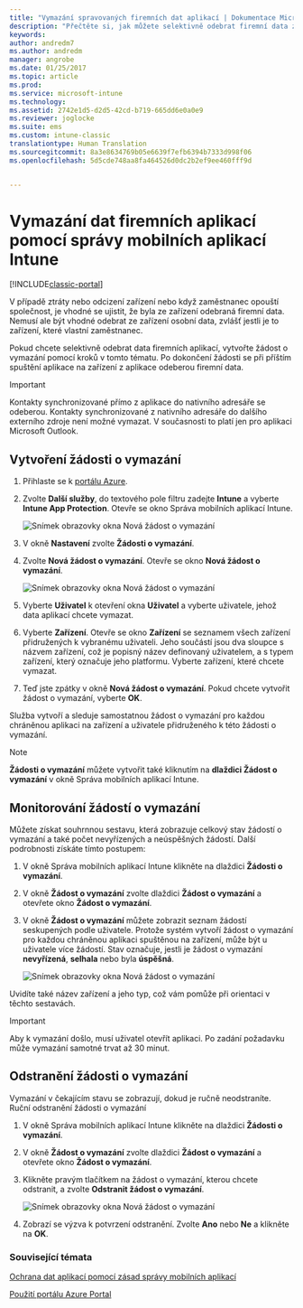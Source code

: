 ```yaml
---
title: "Vymazání spravovaných firemních dat aplikací | Dokumentace Microsoftu"
description: "Přečtěte si, jak můžete selektivně odebrat firemní data ze zařízení vzdáleně."
keywords: 
author: andredm7
ms.author: andredm
manager: angrobe
ms.date: 01/25/2017
ms.topic: article
ms.prod: 
ms.service: microsoft-intune
ms.technology: 
ms.assetid: 2742e1d5-d2d5-42cd-b719-665dd6e0a0e9
ms.reviewer: joglocke
ms.suite: ems
ms.custom: intune-classic
translationtype: Human Translation
ms.sourcegitcommit: 8a3e8634769b05e6639f7efb6394b7333d998f06
ms.openlocfilehash: 5d5cde748aa8fa464526d0dc2b2ef9ee460fff9d


---
```


# <a name="wipe-company-app-data-with-intune-mam"></a>Vymazání dat firemních aplikací pomocí správy mobilních aplikací Intune

[!INCLUDE[classic-portal](../includes/classic-portal.md)]

V případě ztráty nebo odcizení zařízení nebo když zaměstnanec opouští společnost, je vhodné se ujistit, že byla ze zařízení odebraná firemní data. Nemusí ale být vhodné odebrat ze zařízení osobní data, zvlášť jestli je to zařízení, které vlastní zaměstnanec.

Pokud chcete selektivně odebrat data firemních aplikací, vytvořte žádost o vymazání pomocí kroků v tomto tématu. Po dokončení žádosti se při příštím spuštění aplikace na zařízení z aplikace odeberou firemní data.

>[!IMPORTANT]
> Kontakty synchronizované přímo z aplikace do nativního adresáře se odeberou. Kontakty synchronizované z nativního adresáře do dalšího externího zdroje není možné vymazat. V současnosti to platí jen pro aplikaci Microsoft Outlook.

## <a name="create-a-wipe-request"></a>Vytvoření žádosti o vymazání

1.  Přihlaste se k [portálu Azure](https://portal.azure.com).

2.  Zvolte **Další služby**, do textového pole filtru zadejte **Intune** a vyberte **Intune App Protection**. Otevře se okno Správa mobilních aplikací Intune.

    ![Snímek obrazovky okna Nová žádost o vymazání](../media/AppManagement/wipe-request-mam-main-blade.png)

2.  V okně **Nastavení** zvolte **Žádosti o vymazání**.

3.  Zvolte **Nová žádost o vymazání**. Otevře se okno **Nová žádost o vymazání**.

    ![Snímek obrazovky okna Nová žádost o vymazání](../media/AppManagement/AzurePortal_MAM_NewWipeRequest.png)

4.  Vyberte **Uživatel** k otevření okna **Uživatel** a vyberte uživatele, jehož data aplikací chcete vymazat.

5.  Vyberte **Zařízení**. Otevře se okno **Zařízení** se seznamem všech zařízení přidružených k vybranému uživateli. Jeho součástí jsou dva sloupce s názvem zařízení, což je popisný název definovaný uživatelem, a s typem zařízení, který označuje jeho platformu. Vyberte zařízení, které chcete vymazat.

6.  Teď jste zpátky v okně **Nová žádost o vymazání**. Pokud chcete vytvořit žádost o vymazání, vyberte **OK**. 

Služba vytvoří a sleduje samostatnou žádost o vymazání pro každou chráněnou aplikaci na zařízení a uživatele přidruženého k této žádosti o vymazání.

>[!NOTE]
> **Žádosti o vymazání** můžete vytvořit také kliknutím na **dlaždici Žádost o vymazání** v okně Správa mobilních aplikací Intune.

## <a name="monitor-your-wipe-requests"></a>Monitorování žádostí o vymazání

Můžete získat souhrnnou sestavu, která zobrazuje celkový stav žádostí o vymazání a také počet nevyřízených a neúspěšných žádostí. Další podrobnosti získáte tímto postupem:

1.  V okně Správa mobilních aplikací Intune klikněte na dlaždici **Žádosti o vymazání**.

2.  V okně **Žádost o vymazání** zvolte dlaždici **Žádost o vymazání** a otevřete okno **Žádost o vymazání**.

3.  V okně **Žádost o vymazání** můžete zobrazit seznam žádostí seskupených podle uživatele. Protože systém vytvoří žádost o vymazání pro každou chráněnou aplikaci spuštěnou na zařízení, může být u uživatele více žádostí. Stav označuje, jestli je žádost o vymazání **nevyřízená**, **selhala** nebo byla **úspěšná**.

    ![Snímek obrazovky okna Nová žádost o vymazání](../media/AppManagement/wipe-request-status-1.png)

Uvidíte také název zařízení a jeho typ, což vám pomůže při orientaci v těchto sestavách.

>[!IMPORTANT]
> Aby k vymazání došlo, musí uživatel otevřít aplikaci. Po zadání požadavku může vymazání samotné trvat až 30 minut.

## <a name="delete-a-wipe-request"></a>Odstranění žádosti o vymazání

Vymazání v čekajícím stavu se zobrazují, dokud je ručně neodstraníte.  Ruční odstranění žádosti o vymazání

1.  V okně Správa mobilních aplikací Intune klikněte na dlaždici **Žádosti o vymazání**.

2.  V okně **Žádost o vymazání** zvolte dlaždici **Žádost o vymazání** a otevřete okno **Žádost o vymazání**.

3.  Klikněte pravým tlačítkem na žádost o vymazání, kterou chcete odstranit, a zvolte **Odstranit žádost o vymazání**.

    ![Snímek obrazovky okna Nová žádost o vymazání](../media/AppManagement/delete-wipe-request.png)

4.  Zobrazí se výzva k potvrzení odstranění. Zvolte **Ano** nebo **Ne** a klikněte na **OK**.


### <a name="see-also"></a>Související témata
[Ochrana dat aplikací pomocí zásad správy mobilních aplikací](protect-app-data-using-mobile-app-management-policies-with-microsoft-intune.md)

[Použití portálu Azure Portal](azure-portal-for-microsoft-intune-mam-policies.md)



<!--HONumber=Feb17_HO1-->


